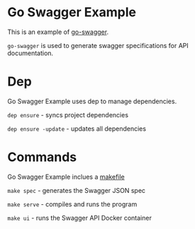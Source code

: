 # Go Swagger Example

This is an example of [go-swagger](https://github.com/go-swagger/go-swagger).

`go-swagger` is used to generate swagger specifications for API documentation.

# Dep
Go Swagger Example uses dep to manage dependencies.

`dep ensure` - syncs project dependencies

`dep ensure -update` - updates all dependencies

# Commands
Go Swagger Example inclues a [makefile](https://github.com/djacobs24/go-swagger-example/blob/master/Makefile)

`make spec` - generates the Swagger JSON spec

`make serve` - compiles and runs the program

`make ui` - runs the Swagger API Docker container